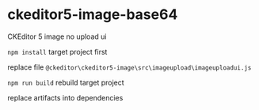 # ckeditor5-image-base64
CKEditor 5 image no upload ui

`npm install` target project first

replace file `@ckeditor\ckeditor5-image\src\imageupload\imageuploadui.js`

`npm run build` rebuild target project

replace artifacts into dependencies